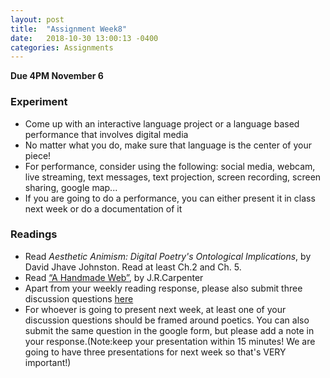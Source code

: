 ```yaml
---
layout: post
title:  "Assignment Week8"
date:   2018-10-30 13:00:13 -0400
categories: Assignments
---
```

**Due 4PM November 6**  
### Experiment
*  Come up with an interactive language project or a language based performance that involves digital media
*  No matter what you do, make sure that language is the center of your piece!
*  For performance, consider using the following: social media, webcam, live streaming, text messages, text projection, screen recording, screen sharing, google map...
* If you are going to do a performance, you can either present it in class next week or do a documentation of it

### Readings
* Read *Aesthetic Animism: Digital Poetry's Ontological Implications*, by David Jhave Johnston. Read at least Ch.2 and Ch. 5.
* Read [“A Handmade Web”](http://luckysoap.com/statements/handmadeweb.html), by J.R.Carpenter
* Apart from your weekly reading response, please also submit three discussion questions [here](https://goo.gl/forms/KGjXxPJynDZqb2lH3)
* For whoever is going to present next week, at least one of your discussion questions should be framed around poetics. You can also submit the same question in the google form, but please add a note in your response.(Note:keep your presentation within 15 minutes! We are going to have three presentations for next week so that's VERY important!)
